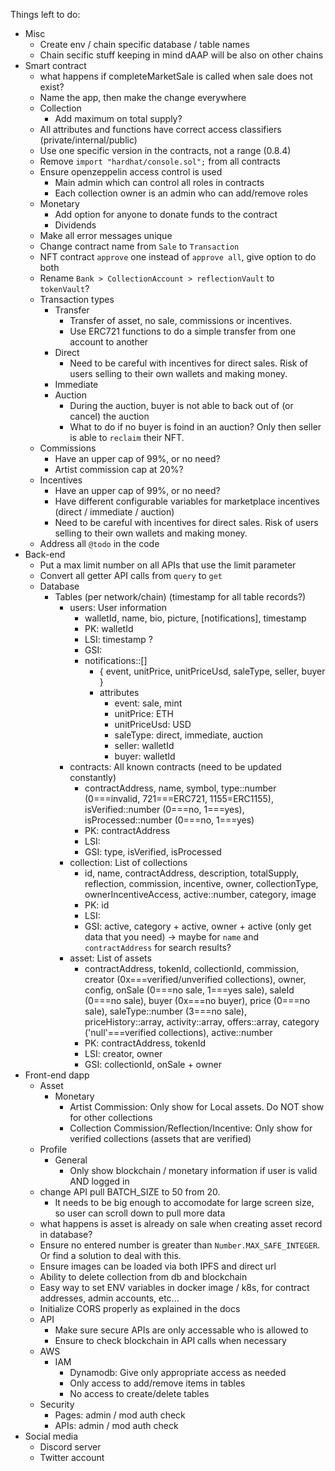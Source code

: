 Things left to do:
- Misc
  - Create env / chain specific database / table names
  - Chain secific stuff keeping in mind dAAP will be also on other chains
- Smart contract
  - what happens if completeMarketSale is called when sale does not exist?
  - Name the app, then make the change everywhere
  - Collection
    - Add maximum on total supply?
  - All attributes and functions have correct access classifiers (private/internal/public)
  - Use one specific version in the contracts, not a range (0.8.4)
  - Remove `import "hardhat/console.sol";` from all contracts
  - Ensure openzeppelin access control is used
    - Main admin which can control all roles in contracts
    - Each collection owner is an admin who can add/remove roles
  - Monetary
    - Add option for anyone to donate funds to the contract
    - Dividends
  - Make all error messages unique
  - Change contract name from `Sale` to `Transaction`
  - NFT contract `approve` one instead of `approve all`, give option to do both
  - Rename `Bank > CollectionAccount > reflectionVault` to `tokenVault`?
  - Transaction types
    - Transfer
      - Transfer of asset, no sale, commissions or incentives.
      - Use ERC721 functions to do a simple transfer from one account to another
    - Direct
      - Need to be careful with incentives for direct sales. Risk of users selling to their own wallets and making money.
    - Immediate
    - Auction
      - During the auction, buyer is not able to back out of (or cancel) the auction
      - What to do if no buyer is foind in an auction? Only then seller is able to `reclaim` their NFT.
  - Commissions
    - Have an upper cap of 99%, or no need?
    - Artist commission cap at 20%?
  - Incentives
    - Have an upper cap of 99%, or no need?
    - Have different configurable variables for marketplace incentives (direct / immediate / auction)
    - Need to be careful with incentives for direct sales. Risk of users selling to their own wallets and making money.
  - Address all `@todo` in the code
- Back-end
  - Put a max limit number on all APIs that use the limit parameter
  - Convert all getter API calls from `query` to `get`
  - Database
    - Tables (per network/chain) (timestamp for all table records?)
      - users: User information
        - walletId, name, bio, picture, [notifications], timestamp
        - PK: walletId
        - LSI: timestamp ?
        - GSI: 
        - notifications::[]
          - { event, unitPrice, unitPriceUsd, saleType, seller, buyer }
          - attributes
            - event: sale, mint
            - unitPrice: ETH
            - unitPriceUsd: USD
            - saleType: direct, immediate, auction
            - seller: walletId
            - buyer: walletId
      - contracts: All known contracts (need to be updated constantly)
        - contractAddress, name, symbol, type::number (0===invalid, 721===ERC721, 1155=ERC1155), isVerified::number (0===no, 1===yes), isProcessed::number (0===no, 1===yes)
        - PK: contractAddress
        - LSI: 
        - GSI: type, isVerified, isProcessed
      - collection: List of collections
        - id, name, contractAddress, description, totalSupply, reflection, commission, incentive, owner, collectionType, ownerIncentiveAccess, active::number, category, image
        - PK: id
        - LSI: 
        - GSI: active, category + active, owner + active (only get data that you need) -> maybe for `name` and `contractAddress` for search results?
      - asset: List of assets
        - contractAddress, tokenId, collectionId, commission, creator (0x===verified/unverified collections), owner, config, onSale (0===no sale, 1===yes sale), saleId (0===no sale), buyer (0x===no buyer), price (0===no sale), saleType::number (3===no sale), priceHistory::array, activity::array, offers::array, category ('null'===verified collections), active::number
        - PK: contractAddress, tokenId
        - LSI: creator, owner
        - GSI: collectionId, onSale + owner
- Front-end dapp
  - Asset
    - Monetary
      - Artist Commission: Only show for Local assets. Do NOT show for other collections
      - Collection Commission/Reflection/Incentive: Only show for verified collections (assets that are verified)
  - Profile
    - General
      - Only show blockchain / monetary information if user is valid AND logged in
  - change API pull BATCH_SIZE to 50 from 20.
    - It needs to be big enough to accomodate for large screen size, so user can scroll down to pull more data
  - what happens is asset is already on sale when creating asset record in database?
  - Ensure no entered number is greater than `Number.MAX_SAFE_INTEGER`. Or find a solution to deal with this.
  - Ensure images can be loaded via both IPFS and direct url
  - Ability to delete collection from db and blockchain
  - Easy way to set ENV variables in docker image / k8s, for contract addresses, admin accounts, etc...
  - Initialize CORS properly as explained in the docs
  - API
    - Make sure secure APIs are only accessable who is allowed to
    - Ensure to check blockchain in API calls when necessary
  - AWS
    - IAM
      - Dynamodb: Give only appropriate access as needed
      - Only access to add/remove items in tables
      - No access to create/delete tables
  - Security
    - Pages: admin / mod auth check
    - APIs: admin / mod auth check
- Social media
  - Discord server
  - Twitter account

